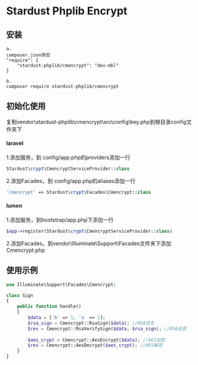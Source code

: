 # Stardust Phplib Encrypt

## 安装
```
a.
composer.json添加
"require": {
    "stardust-phplib/cmencrypt": "dev-mbl"
}

b.
composer require stardust-phplib/cmencrypt

```

## 初始化使用
复制vendor\stardust-phplib\cmencrypt\src\config\key.php到根目录config文件夹下
#### laravel
1.添加服务，到 config/app.php的providers添加一行
```php
Stardust\crypt\CmencryptServiceProvider::class
```
2.添加Facades，到 config/app.php的aliases添加一行
```php
'Cmencrypt' => Stardust\crypt\Facades\Cmencrypt::class
```
#### lumen
1.添加服务，到bootstrap/app.php下添加一行
```php
$app->register(Stardust\crypt\CmencryptServiceProvider::class)
```
2.添加Facades，到vendor\Illuminate\Support\Facades文件夹下添加Cmencrypt.php


## 使用示例

```php
use Illuminate\Support\Facades\Cmencrypt;

class Sign
{
    public function handle()
    {
        $data = ['b' => 1, 'a' => 2];
        $rsa_sign = Cmencrypt::RsaSign($data); //RSA签名
        $res = Cmencrypt::RsaVerifySign($data, $rsa_sign); //RSA验签
    
        $aes_crypt = Cmencrypt::AesEncrypt($data); //AES加密
        $res = Cmencrypt::AesDecrypt($aes_crypt); //AES解密
    }
}
```
